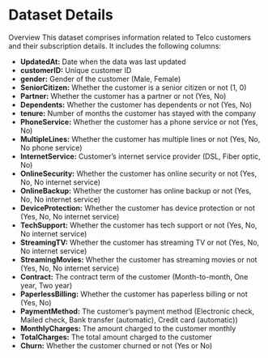 # Dataset Details

Overview
This dataset comprises information related to Telco customers and their subscription details. It includes the following columns:

- **UpdatedAt:** Date when the data was last updated
- **customerID:** Unique customer ID
- **gender:** Gender of the customer (Male, Female)
- **SeniorCitizen:** Whether the customer is a senior citizen or not (1, 0)
- **Partner:** Whether the customer has a partner or not (Yes, No)
- **Dependents:** Whether the customer has dependents or not (Yes, No)
- **tenure:** Number of months the customer has stayed with the company
- **PhoneService:** Whether the customer has a phone service or not (Yes, No)
- **MultipleLines:** Whether the customer has multiple lines or not (Yes, No, No phone service)
- **InternetService:** Customer’s internet service provider (DSL, Fiber optic, No)
- **OnlineSecurity:** Whether the customer has online security or not (Yes, No, No internet service)
- **OnlineBackup:** Whether the customer has online backup or not (Yes, No, No internet service)
- **DeviceProtection:** Whether the customer has device protection or not (Yes, No, No internet service)
- **TechSupport:** Whether the customer has tech support or not (Yes, No, No internet service)
- **StreamingTV:** Whether the customer has streaming TV or not (Yes, No, No internet service)
- **StreamingMovies:** Whether the customer has streaming movies or not (Yes, No, No internet service)
- **Contract:** The contract term of the customer (Month-to-month, One year, Two year)
- **PaperlessBilling:** Whether the customer has paperless billing or not (Yes, No)
- **PaymentMethod:** The customer’s payment method (Electronic check, Mailed check, Bank transfer (automatic), Credit card (automatic))
- **MonthlyCharges:** The amount charged to the customer monthly
- **TotalCharges:** The total amount charged to the customer
- **Churn:** Whether the customer churned or not (Yes or No)
